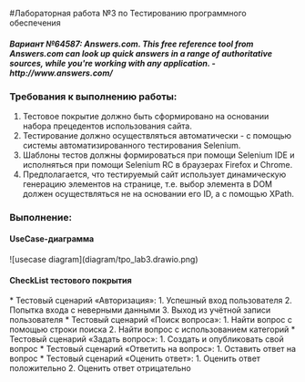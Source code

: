#Лабораторная работа №3 по Тестированию программного обеспечения

<h4><i><b>Вариант №64587:</b> Answers.com. This free reference tool from Answers.com can look up quick answers in a range of authoritative sources, while you're working with any application. - http://www.answers.com/ </i></h4>

<h3>Требования к выполнению работы:</h3>

1. Тестовое покрытие должно быть сформировано на основании набора прецедентов использования сайта.
2. Тестирование должно осуществляться автоматически - с помощью системы автоматизированного тестирования Selenium.
3. Шаблоны тестов должны формироваться при помощи Selenium IDE и исполняться при помощи Selenium RC в браузерах Firefox и Chrome.
4. Предполагается, что тестируемый сайт использует динамическую генерацию элементов на странице, т.е. выбор элемента в DOM должен осуществляться не на основании его ID, а с помощью XPath.

<h3>Выполнение:</h3>
<h4>UseCase-диаграмма</h4>
![usecase diagram](diagram/tpo_lab3.drawio.png)

<h4>CheckList тестового покрытия</h4>
* Тестовый сценарий «Авторизация»:
  1. Успешный вход пользователя
  2. Попытка входа с неверными данными
  3. Выход из учётной записи пользователя
* Тестовый сценарий «Поиск вопроса»:
  1. Найти вопрос с помощью строки поиска
  2. Найти вопрос с использованием категорий
* Тестовый сценарий «Задать вопрос»:
  1. Создать и опубликовать свой вопрос
* Тестовый сценарий «Ответить на вопрос»:
  1. Оставить ответ на вопрос
* Тестовый сценарий «Оценить ответ»:
  1. Оценить ответ положительно
  2. Оценить ответ отрицательно